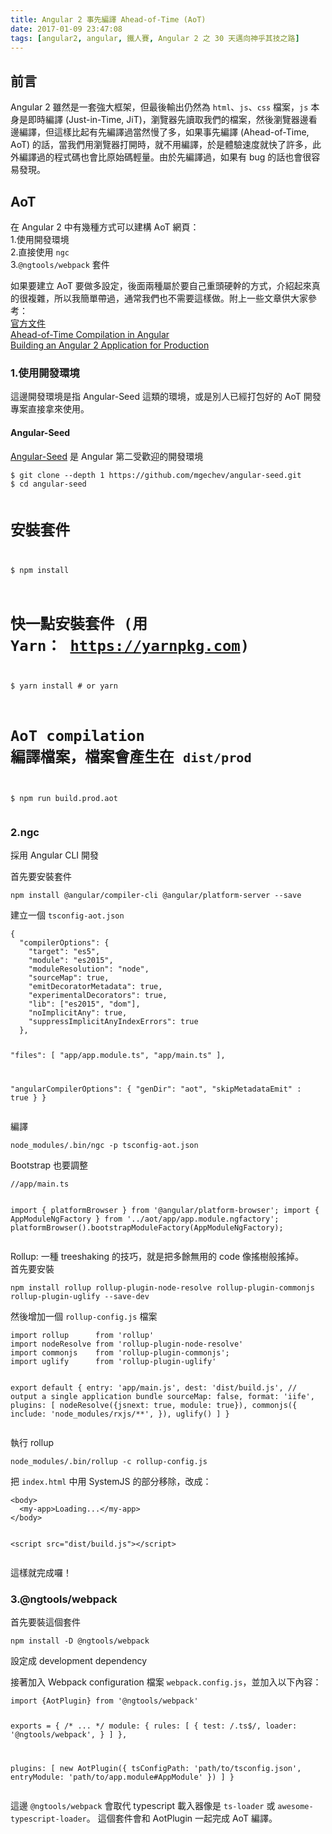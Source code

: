 ```yaml
---
title: Angular 2 事先編譯 Ahead-of-Time (AoT)
date: 2017-01-09 23:47:08
tags: [angular2, angular, 鐵人賽, Angular 2 之 30 天邁向神乎其技之路]
---
```

<h2>&#x524D;&#x8A00;</h2>
<p>Angular 2 &#x96D6;&#x7136;&#x662F;&#x4E00;&#x5957;&#x5F37;&#x5927;&#x6846;&#x67B6;&#xFF0C;&#x4F46;&#x6700;&#x5F8C;&#x8F38;&#x51FA;&#x4ECD;&#x7136;&#x70BA; <code>html</code>&#x3001;<code>js</code>&#x3001;<code>css</code> &#x6A94;&#x6848;&#xFF0C;<code>js</code> &#x672C;&#x8EAB;&#x662F;&#x5373;&#x6642;&#x7DE8;&#x8B6F; (Just-in-Time, JiT)&#xFF0C;&#x700F;&#x89BD;&#x5668;&#x5148;&#x8B80;&#x53D6;&#x6211;&#x5011;&#x7684;&#x6A94;&#x6848;&#xFF0C;&#x7136;&#x5F8C;&#x700F;&#x89BD;&#x5668;&#x908A;&#x770B;&#x908A;&#x7DE8;&#x8B6F;&#xFF0C;&#x4F46;&#x9019;&#x6A23;&#x6BD4;&#x8D77;&#x6709;&#x5148;&#x7DE8;&#x8B6F;&#x904E;&#x7576;&#x7136;&#x6162;&#x4E86;&#x591A;&#xFF0C;&#x5982;&#x679C;&#x4E8B;&#x5148;&#x7DE8;&#x8B6F; (Ahead-of-Time, AoT) &#x7684;&#x8A71;&#xFF0C;&#x7576;&#x6211;&#x5011;&#x7528;&#x700F;&#x89BD;&#x5668;&#x6253;&#x958B;&#x6642;&#xFF0C;&#x5C31;&#x4E0D;&#x7528;&#x7DE8;&#x8B6F;&#xFF0C;&#x65BC;&#x662F;&#x9AD4;&#x9A57;&#x901F;&#x5EA6;&#x5C31;&#x5FEB;&#x4E86;&#x8A31;&#x591A;&#xFF0C;&#x6B64;&#x5916;&#x7DE8;&#x8B6F;&#x904E;&#x7684;&#x7A0B;&#x5F0F;&#x78BC;&#x4E5F;&#x6703;&#x6BD4;&#x539F;&#x59CB;&#x78BC;&#x8F15;&#x91CF;&#x3002;&#x7531;&#x65BC;&#x5148;&#x7DE8;&#x8B6F;&#x904E;&#xFF0C;&#x5982;&#x679C;&#x6709; bug &#x7684;&#x8A71;&#x4E5F;&#x6703;&#x5F88;&#x5BB9;&#x6613;&#x767C;&#x73FE;&#x3002;</p>
<h2>AoT</h2>
<p>&#x5728; Angular 2 &#x4E2D;&#x6709;&#x5E7E;&#x7A2E;&#x65B9;&#x5F0F;&#x53EF;&#x4EE5;&#x5EFA;&#x69CB; AoT &#x7DB2;&#x9801;&#xFF1A;<br>
1.&#x4F7F;&#x7528;&#x958B;&#x767C;&#x74B0;&#x5883;<br>
2.&#x76F4;&#x63A5;&#x4F7F;&#x7528; <code>ngc</code><br>
3.<code>@ngtools/webpack</code> &#x5957;&#x4EF6;</p>
<p>&#x5982;&#x679C;&#x8981;&#x5EFA;&#x7ACB; AoT &#x8981;&#x505A;&#x591A;&#x8A2D;&#x5B9A;&#xFF0C;&#x5F8C;&#x9762;&#x5169;&#x7A2E;&#x5C6C;&#x65BC;&#x8981;&#x81EA;&#x5DF1;&#x91CD;&#x982D;&#x786C;&#x5E79;&#x7684;&#x65B9;&#x5F0F;&#xFF0C;&#x4ECB;&#x7D39;&#x8D77;&#x4F86;&#x771F;&#x7684;&#x5F88;&#x8907;&#x96DC;&#xFF0C;&#x6240;&#x4EE5;&#x6211;&#x7C21;&#x55AE;&#x5E36;&#x904E;&#xFF0C;&#x901A;&#x5E38;&#x6211;&#x5011;&#x4E5F;&#x4E0D;&#x9700;&#x8981;&#x9019;&#x6A23;&#x505A;&#x3002;&#x9644;&#x4E0A;&#x4E00;&#x4E9B;&#x6587;&#x7AE0;&#x4F9B;&#x5927;&#x5BB6;&#x53C3;&#x8003;&#xFF1A;<br>
<a href="https://angular.io/docs/ts/latest/cookbook/aot-compiler.html" target="_blank">&#x5B98;&#x65B9;&#x6587;&#x4EF6;</a><br>
<a href="https://blog.mgechev.com/2016/08/14/ahead-of-time-compilation-angular-offline-precompilation/" target="_blank">Ahead-of-Time Compilation in Angular</a><br>
<a href="https://blog.mgechev.com/2016/06/26/tree-shaking-angular2-production-build-rollup-javascript/" target="_blank">Building an Angular 2 Application for Production</a></p>
<h3>1.&#x4F7F;&#x7528;&#x958B;&#x767C;&#x74B0;&#x5883;</h3>
<p>&#x9019;&#x908A;&#x958B;&#x767C;&#x74B0;&#x5883;&#x662F;&#x6307; Angular-Seed &#x9019;&#x985E;&#x7684;&#x74B0;&#x5883;&#xFF0C;&#x6216;&#x662F;&#x5225;&#x4EBA;&#x5DF2;&#x7D93;&#x6253;&#x5305;&#x597D;&#x7684; AoT &#x958B;&#x767C;&#x5C08;&#x6848;&#x76F4;&#x63A5;&#x62FF;&#x4F86;&#x4F7F;&#x7528;&#x3002;</p>
<h4>Angular-Seed</h4>
<p><a href="https://github.com/mgechev/angular-seed" target="_blank">Angular-Seed</a> &#x662F; Angular &#x7B2C;&#x4E8C;&#x53D7;&#x6B61;&#x8FCE;&#x7684;&#x958B;&#x767C;&#x74B0;&#x5883;</p>
<pre><code>$ git clone --depth 1 https://github.com/mgechev/angular-seed.git
$ cd angular-seed

# &#x5B89;&#x88DD;&#x5957;&#x4EF6;
$ npm install
# &#x5FEB;&#x4E00;&#x9EDE;&#x5B89;&#x88DD;&#x5957;&#x4EF6; (&#x7528; Yarn&#xFF1A; https://yarnpkg.com)
$ yarn install  # or yarn

# AoT compilation &#x7DE8;&#x8B6F;&#x6A94;&#x6848;&#xFF0C;&#x6A94;&#x6848;&#x6703;&#x7522;&#x751F;&#x5728; `dist/prod`
$ npm run build.prod.aot
</code></pre>
<h3>2.ngc</h3>
<p>&#x63A1;&#x7528; Angular CLI &#x958B;&#x767C;</p>
<p>&#x9996;&#x5148;&#x8981;&#x5B89;&#x88DD;&#x5957;&#x4EF6;</p>
<pre><code>npm install @angular/compiler-cli @angular/platform-server --save
</code></pre>
<p>&#x5EFA;&#x7ACB;&#x4E00;&#x500B; <code>tsconfig-aot.json</code></p>
<pre><code>{
  &quot;compilerOptions&quot;: {
    &quot;target&quot;: &quot;es5&quot;,
    &quot;module&quot;: &quot;es2015&quot;,
    &quot;moduleResolution&quot;: &quot;node&quot;,
    &quot;sourceMap&quot;: true,
    &quot;emitDecoratorMetadata&quot;: true,
    &quot;experimentalDecorators&quot;: true,
    &quot;lib&quot;: [&quot;es2015&quot;, &quot;dom&quot;],
    &quot;noImplicitAny&quot;: true,
    &quot;suppressImplicitAnyIndexErrors&quot;: true
  },

  &quot;files&quot;: [
    &quot;app/app.module.ts&quot;,
    &quot;app/main.ts&quot;
  ],

  &quot;angularCompilerOptions&quot;: {
   &quot;genDir&quot;: &quot;aot&quot;,
   &quot;skipMetadataEmit&quot; : true
 }
}
</code></pre>
<p>&#x7DE8;&#x8B6F;</p>
<pre><code>node_modules/.bin/ngc -p tsconfig-aot.json
</code></pre>
<p>Bootstrap &#x4E5F;&#x8981;&#x8ABF;&#x6574;</p>
<pre><code>//app/main.ts

import { platformBrowser }    from &apos;@angular/platform-browser&apos;;
import { AppModuleNgFactory } from &apos;../aot/app/app.module.ngfactory&apos;;
platformBrowser().bootstrapModuleFactory(AppModuleNgFactory);
</code></pre>
<p>Rollup: &#x4E00;&#x7A2E; treeshaking &#x7684;&#x6280;&#x5DE7;&#xFF0C;&#x5C31;&#x662F;&#x628A;&#x591A;&#x9918;&#x7121;&#x7528;&#x7684; code &#x50CF;&#x6416;&#x6A39;&#x822C;&#x6416;&#x6389;&#x3002;<br>
&#x9996;&#x5148;&#x8981;&#x5B89;&#x88DD;</p>
<pre><code>npm install rollup rollup-plugin-node-resolve rollup-plugin-commonjs rollup-plugin-uglify --save-dev
</code></pre>
<p>&#x7136;&#x5F8C;&#x589E;&#x52A0;&#x4E00;&#x500B; <code>rollup-config.js</code> &#x6A94;&#x6848;</p>
<pre><code>import rollup      from &apos;rollup&apos;
import nodeResolve from &apos;rollup-plugin-node-resolve&apos;
import commonjs    from &apos;rollup-plugin-commonjs&apos;;
import uglify      from &apos;rollup-plugin-uglify&apos;

export default {
  entry: &apos;app/main.js&apos;,
  dest: &apos;dist/build.js&apos;, // output a single application bundle
  sourceMap: false,
  format: &apos;iife&apos;,
  plugins: [
      nodeResolve({jsnext: true, module: true}),
      commonjs({
        include: &apos;node_modules/rxjs/**&apos;,
      }),
      uglify()
  ]
}
</code></pre>
<p>&#x57F7;&#x884C; rollup</p>
<pre><code>node_modules/.bin/rollup -c rollup-config.js
</code></pre>
<p>&#x628A; <code>index.html</code> &#x4E2D;&#x7528; SystemJS &#x7684;&#x90E8;&#x5206;&#x79FB;&#x9664;&#xFF0C;&#x6539;&#x6210;&#xFF1A;</p>
<pre><code>&lt;body&gt;
  &lt;my-app&gt;Loading...&lt;/my-app&gt;
&lt;/body&gt;

&lt;script src=&quot;dist/build.js&quot;&gt;&lt;/script&gt;
</code></pre>
<p>&#x9019;&#x6A23;&#x5C31;&#x5B8C;&#x6210;&#x56C9;&#xFF01;</p>
<h3>3.@ngtools/webpack</h3>
<p>&#x9996;&#x5148;&#x8981;&#x88DD;&#x9019;&#x500B;&#x5957;&#x4EF6;</p>
<pre><code>npm install -D @ngtools/webpack
</code></pre>
<p>&#x8A2D;&#x5B9A;&#x6210; development dependency</p>
<p>&#x63A5;&#x8457;&#x52A0;&#x5165; Webpack configuration &#x6A94;&#x6848; <code>webpack.config.js</code>&#xFF0C;&#x4E26;&#x52A0;&#x5165;&#x4EE5;&#x4E0B;&#x5167;&#x5BB9;&#xFF1A;</p>
<pre><code>import {AotPlugin} from &apos;@ngtools/webpack&apos;

exports = { /* ... */
  module: {
    rules: [
      {
        test: /\.ts$/,
        loader: &apos;@ngtools/webpack&apos;,
      }
    ]
  },

  plugins: [
    new AotPlugin({
      tsConfigPath: &apos;path/to/tsconfig.json&apos;,
      entryModule: &apos;path/to/app.module#AppModule&apos;
    })
  ]
}
</code></pre>
<p>&#x9019;&#x908A; <code>@ngtools/webpack</code> &#x6703;&#x53D6;&#x4EE3; typescript &#x8F09;&#x5165;&#x5668;&#x50CF;&#x662F; <code>ts-loader</code> &#x6216; <code>awesome-typescript-loader</code>&#x3002; &#x9019;&#x500B;&#x5957;&#x4EF6;&#x6703;&#x548C; AotPlugin &#x4E00;&#x8D77;&#x5B8C;&#x6210; AoT &#x7DE8;&#x8B6F;&#x3002;</p>
 <br>
                                                    </div>
                    </div>
                
